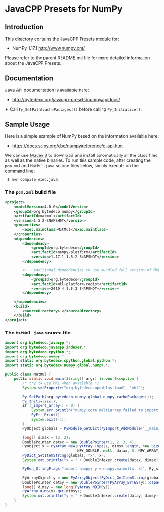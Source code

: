 JavaCPP Presets for NumPy
=========================

Introduction
------------
This directory contains the JavaCPP Presets module for:

 * NumPy 1.17.1  http://www.numpy.org/

Please refer to the parent README.md file for more detailed information about the JavaCPP Presets.


Documentation
-------------
Java API documentation is available here:

 * http://bytedeco.org/javacpp-presets/numpy/apidocs/

&lowast; Call `Py_SetPath(cachePackages())` before calling `Py_Initialize()`.


Sample Usage
------------
Here is a simple example of NumPy based on the information available here:

 * https://docs.scipy.org/doc/numpy/reference/c-api.html

We can use [Maven 3](http://maven.apache.org/) to download and install automatically all the class files as well as the native binaries. To run this sample code, after creating the `pom.xml` and `MatMul.java` source files below, simply execute on the command line:
```bash
 $ mvn compile exec:java
```

### The `pom.xml` build file
```xml
<project>
    <modelVersion>4.0.0</modelVersion>
    <groupId>org.bytedeco.numpy</groupId>
    <artifactId>matmul</artifactId>
    <version>1.5.2-SNAPSHOT</version>
    <properties>
        <exec.mainClass>MatMul</exec.mainClass>
    </properties>
    <dependencies>
        <dependency>
            <groupId>org.bytedeco</groupId>
            <artifactId>numpy-platform</artifactId>
            <version>1.17.1-1.5.2-SNAPSHOT</version>
        </dependency>

        <!-- Additional dependencies to use bundled full version of MKL -->
        <dependency>
            <groupId>org.bytedeco</groupId>
            <artifactId>mkl-platform-redist</artifactId>
            <version>2019.4-1.5.2-SNAPSHOT</version>
        </dependency>

    </dependencies>
    <build>
        <sourceDirectory>.</sourceDirectory>
    </build>
</project>
```

### The `MatMul.java` source file
```java
import org.bytedeco.javacpp.*;
import org.bytedeco.javacpp.indexer.*;
import org.bytedeco.cpython.*;
import org.bytedeco.numpy.*;
import static org.bytedeco.cpython.global.python.*;
import static org.bytedeco.numpy.global.numpy.*;

public class MatMul {
    public static void main(String[] args) throws Exception {
        /* try to use MKL when available */
        System.setProperty("org.bytedeco.openblas.load", "mkl");

        Py_SetPath(org.bytedeco.numpy.global.numpy.cachePackages());
        Py_Initialize();
        if (_import_array() < 0) {
            System.err.println("numpy.core.multiarray failed to import");
            PyErr_Print();
            System.exit(-1);
        }
        PyObject globals = PyModule_GetDict(PyImport_AddModule("__main__"));

        long[] dimsx = {2, 2};
        DoublePointer datax = new DoublePointer(1, 2, 3, 4);
        PyObject x = PyArray_New(PyArray_Type(), dimsx.length, new SizeTPointer(dimsx),
                                 NPY_DOUBLE, null, datax, 0, NPY_ARRAY_CARRAY, null);
        PyDict_SetItemString(globals, "x", x);
        System.out.println("x = " + DoubleIndexer.create(datax, dimsx));

        PyRun_StringFlags("import numpy; y = numpy.matmul(x, x)", Py_single_input, globals, globals, null);

        PyArrayObject y = new PyArrayObject(PyDict_GetItemString(globals, "y"));
        DoublePointer datay = new DoublePointer(PyArray_BYTES(y)).capacity(PyArray_Size(y));
        long[] dimsy = new long[PyArray_NDIM(y)];
        PyArray_DIMS(y).get(dimsy);
        System.out.println("y = " + DoubleIndexer.create(datay, dimsy));
    }
}
```
